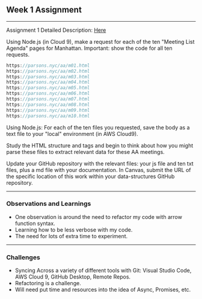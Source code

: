 ##  Week 1 Assignment
---
Assignment 1 Detailed Description: [Here](https://github.com/visualizedata/data-structures/blob/master/weekly_assignment_01.md)

Using Node.js (in Cloud 9), make a request for each of the ten "Meeting List Agenda" pages for Manhattan. Important: show the code for all ten requests.

```javascript
https://parsons.nyc/aa/m01.html  
https://parsons.nyc/aa/m02.html
https://parsons.nyc/aa/m03.html  
https://parsons.nyc/aa/m04.html 
https://parsons.nyc/aa/m05.html
https://parsons.nyc/aa/m06.html  
https://parsons.nyc/aa/m07.html  
https://parsons.nyc/aa/m08.html  
https://parsons.nyc/aa/m09.html  
https://parsons.nyc/aa/m10.html
```

Using Node.js: For each of the ten files you requested, save the body as a text file to your "local" environment (in AWS Cloud9).

Study the HTML structure and tags and begin to think about how you might parse these files to extract relevant data for these AA meetings.

Update your GitHub repository with the relevant files: your js file and ten txt files, plus a md file with your documentation. In Canvas, submit the URL of the specific location of this work within your data-structures GitHub repository.

--- 
### Observations and Learnings
* One observation is around the need to refactor my code with arrow function syntax.
* Learning how to be less verbose with my code.
* The need for lots of extra time to experiment. 
 
--- 
### Challenges
* Syncing Across a variety of different tools with Git: Visual Studio Code, AWS Cloud 9, GitHub Desktop, Remote Repos.
* Refactoring is a challenge.
* Will need put time and resources into the idea of Async, Promises, etc.  


